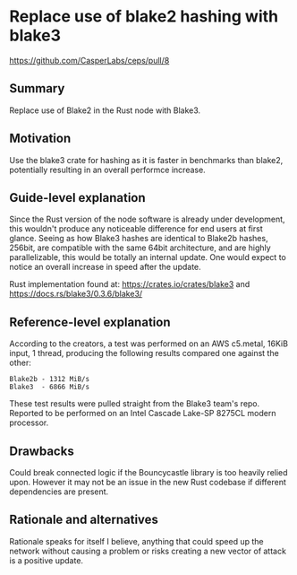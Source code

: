 # Replace use of blake2 hashing with blake3

https://github.com/CasperLabs/ceps/pull/8

## Summary

[summary]: #summary

Replace use of Blake2 in the Rust node with Blake3.

## Motivation

[motivation]: #motivation

Use the blake3 crate for hashing as it is faster in benchmarks than blake2, potentially resulting in an overall performce increase.

## Guide-level explanation

[guide-level-explanation]: #guide-level-explanation

Since the Rust version of the node software is already under development, this wouldn't produce any noticeable difference for end users at first glance. Seeing as how Blake3 hashes are identical to Blake2b hashes, 256bit, are compatible with the same 64bit architecture, and are highly parallelizable, this would be totally an internal update. One would expect to notice an overall increase in speed after the update.

Rust implementation found at:
https://crates.io/crates/blake3 and https://docs.rs/blake3/0.3.6/blake3/

## Reference-level explanation

[reference-level-explanation]: #reference-level-explanation

According to the creators, a test was performed on an AWS c5.metal, 16KiB input, 1 thread, producing the following results compared one against the other:

	Blake2b - 1312 MiB/s
	Blake3  - 6866 MiB/s

These test results were pulled straight from the Blake3 team's repo. Reported to be performed on an Intel Cascade Lake-SP 8275CL modern processor.

## Drawbacks

[drawbacks]: #drawbacks

Could break connected logic if the Bouncycastle library is too heavily relied upon. However it may not be an issue in the new Rust codebase if different dependencies are present.

## Rationale and alternatives

[rationale-and-alternatives]: #rationale-and-alternatives

Rationale speaks for itself I believe, anything that could speed up the network without causing a problem or risks creating a new vector of attack is a positive update.
